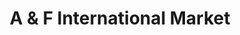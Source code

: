 ---
title: "A & F International Market"
url: /sulingen/a-und-f-international-market/
shop: Supermarkt
---